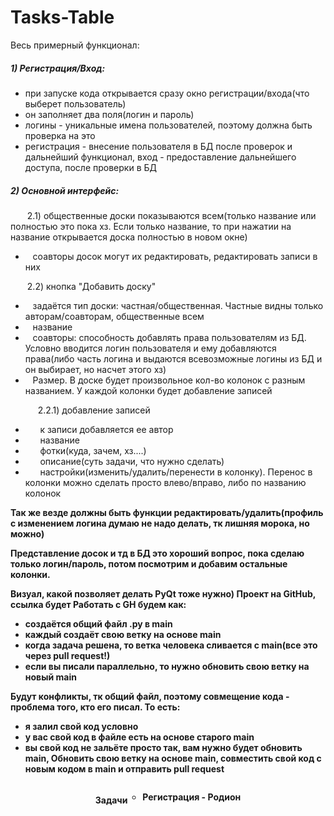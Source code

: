 # Tasks-Table

Весь примерный функционал:
<p><h5>1) Регистрация/Вход:</h5></p>
<ul>
    <li> при запуске кода открывается сразу окно регистрации/входа(что выберет пользователь)</li>
    <li> он заполняет два поля(логин и пароль)</li>
    <li> логины - уникальные имена пользователей, поэтому должна быть проверка на это</li>
    <li> регистрация - внесение пользователя в БД после проверок и дальнейший функционал, вход - предоставление дальнейшего доступа, после проверки в БД</li>
</ul>
<p><h5>2) Основной интерфейс:</h5></p>
    <p style="text-indent: 15px">&nbsp&nbsp&nbsp2.1) общественные доски показываются всем(только название или полностью это пока хз. Если только название, то при нажатии на название открывается доска полностью в новом окне)</p>
    <ul>
    <li>&nbsp&nbsp&nbspсоавторы досок могут их редактировать, редактировать записи в них</li>
    </ul>
    <p style="text-indent: 15px">&nbsp&nbsp&nbsp2.2) кнопка "Добавить доску"</p>
    <ul>
    <li> &nbsp&nbsp&nbspзадаётся тип доски: частная/общественная. Частные видны только авторам/соавторам, общественные всем </li>
    <li> &nbsp&nbsp&nbspназвание</li>
    <li> &nbsp&nbsp&nbspсоавторы: способность добавлять права пользователям из БД. Условно вводится логин пользователя и ему добавляются права(либо часть логина и выдаются всевозможные логины из БД и он выбирает, но насчет этого хз)</li>
    <li> &nbsp&nbsp&nbspPазмер. В доске будет произвольное кол-во колонок с разным названием. У каждой колонки будет добавление записей</li>
    </ul>
        <p style="text-indent: 20px">&nbsp&nbsp&nbsp&nbsp&nbsp&nbsp2.2.1) добавление записей</p>
    <ul>
    <li> &nbsp&nbsp&nbsp&nbsp&nbsp&nbspк записи добавляется ее автор</li>
    <li> &nbsp&nbsp&nbsp&nbsp&nbsp&nbspназвание</li>
    <li> &nbsp&nbsp&nbsp&nbsp&nbsp&nbspфотки(куда, зачем, хз....)</li>
    <li> &nbsp&nbsp&nbsp&nbsp&nbsp&nbspописание(суть задачи, что нужно сделать)</li>
        <li> &nbsp&nbsp&nbsp&nbsp&nbsp&nbspнастройки(изменить/удалить/перенести в колонку). Перенос в колонки можно сделать просто влево/вправо, либо по названию колонок</li>
    </ul>
<b>Так же везде должны быть функции редактировать/удалить(профиль с изменением логина думаю не надо делать, тк лишняя морока, но можно)<b>

<p>Представление досок и тд в БД это хороший вопрос, пока сделаю только логин/пароль, потом посмотрим и добавим остальные колонки.</p>
Визуал, какой позволяет делать PyQt тоже нужно)
Проект на GitHub, ссылка будет
Работать с GH будем как:
    <ul>
        <li> создаётся общий файл .py в main</li>
        <li> каждый создаёт свою ветку на основе main</li>
        <li> когда задача решена, то ветка человека сливается с main(все это через pull request!)</li>
        <li> если вы писали параллельно, то нужно обновить свою ветку на новый main</li>
    </ul>
Будут конфликты, тк общий файл, поэтому совмещение кода - проблема того, кто его писал. То есть:
    <ul style-"list-style-type: none;">
        <li> я залил свой код условно</li>
        <li> у вас свой код в файле есть на основе старого main</li>
<li> вы свой код не зальёте просто так, вам нужно будет обновить main, Обновить свою ветку на основе main, совместить свой код с новым кодом в main и отправить pull request</li>
    </ul></p>
<div style="display: flex; justify-content: center;">
    <p style="text-align: center;"><h4>Задачи</h4></p>
    <ul style="list-style-type: circle;">
        <li>Регистрация - Родион</li>
        
    
    
